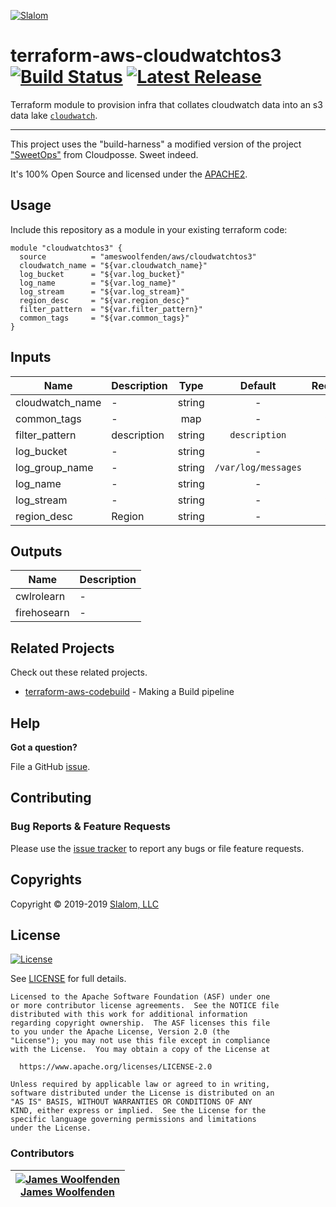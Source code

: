 <!-- This file was automatically generated by the `build-harness`. Make all changes to `README.yaml` and run `make readme` to rebuild this file. -->

[![Slalom][logo]](https://slalom.com)

# terraform-aws-cloudwatchtos3 [![Build Status](https://api.travis-ci.com/JamesWoolfenden/terraform-aws-cloudwatchtos3.svg?branch=master)](https://travis-ci.com/JamesWoolfenden/terraform-aws-cloudwatchtos3) [![Latest Release](https://img.shields.io/github/release/JamesWoolfenden/terraform-aws-cloudwatchtos3.svg)](https://github.com/JamesWoolfenden/terraform-aws-cloudwatchtos3/releases/latest)

Terraform module to provision infra that collates cloudwatch data into an s3 data lake [`cloudwatch`](https://aws.amazon.com/cloudwatch/).

---

This project uses the "build-harness" a modified version of the project ["SweetOps"](https://cpco.io/sweetops) from Cloudposse. Sweet indeed.

It's 100% Open Source and licensed under the [APACHE2](LICENSE).

## Usage

Include this repository as a module in your existing terraform code:

```hcl
module "cloudwatchtos3" {
  source          = "ameswoolfenden/aws/cloudwatchtos3"
  cloudwatch_name = "${var.cloudwatch_name}"
  log_bucket      = "${var.log_bucket}"
  log_name        = "${var.log_name}"
  log_stream      = "${var.log_stream}"
  region_desc     = "${var.region_desc}"
  filter_pattern  = "${var.filter_pattern}"
  common_tags     = "${var.common_tags}"
}
```

## Inputs

| Name | Description | Type | Default | Required |
|------|-------------|:----:|:-----:|:-----:|
| cloudwatch_name | - | string | - | yes |
| common_tags | - | map | - | yes |
| filter_pattern | description | string | `description` | no |
| log_bucket | - | string | - | yes |
| log_group_name | - | string | `/var/log/messages` | no |
| log_name | - | string | - | yes |
| log_stream | - | string | - | yes |
| region_desc | Region | string | - | yes |

## Outputs

| Name | Description |
|------|-------------|
| cwlrolearn | - |
| firehosearn | - |

## Related Projects

Check out these related projects.

- [terraform-aws-codebuild](https://github.com/jameswoolfenden/terraform-aws-codebuild) - Making a Build pipeline

## Help

**Got a question?**

File a GitHub [issue](https://github.com/jameswoolfenden/terraform-aws-cloudwatchtos3/issues).

## Contributing

### Bug Reports & Feature Requests

Please use the [issue tracker](https://github.com/jameswoolfenden/terraform-aws-cloudwatchtos3/issues) to report any bugs or file feature requests.

## Copyrights

Copyright © 2019-2019 [Slalom, LLC](https://slalom.com)

## License

[![License](https://img.shields.io/badge/License-Apache%202.0-blue.svg)](https://opensource.org/licenses/Apache-2.0)

See [LICENSE](LICENSE) for full details.

    Licensed to the Apache Software Foundation (ASF) under one
    or more contributor license agreements.  See the NOTICE file
    distributed with this work for additional information
    regarding copyright ownership.  The ASF licenses this file
    to you under the Apache License, Version 2.0 (the
    "License"); you may not use this file except in compliance
    with the License.  You may obtain a copy of the License at

      https://www.apache.org/licenses/LICENSE-2.0

    Unless required by applicable law or agreed to in writing,
    software distributed under the License is distributed on an
    "AS IS" BASIS, WITHOUT WARRANTIES OR CONDITIONS OF ANY
    KIND, either express or implied.  See the License for the
    specific language governing permissions and limitations
    under the License.

### Contributors

|  [![James Woolfenden][jameswoolfenden_avatar]][jameswoolfenden_homepage]<br/>[James Woolfenden][jameswoolfenden_homepage] |
|---|

  [jameswoolfenden_homepage]: https://github.com/jameswoolfenden
  [jameswoolfenden_avatar]: https://github.com/jameswoolfenden.png?size=150

[logo]: https://gist.githubusercontent.com/JamesWoolfenden/5c457434351e9fe732ca22b78fdd7d5e/raw/15933294ae2b00f5dba6557d2be88f4b4da21201/slalom-logo.png
[website]: https://slalom.com
[github]: https://github.com/jameswoolfenden
[linkedin]: https://www.linkedin.com/company/slalom-consulting/
[twitter]: https://twitter.com/Slalom

[share_twitter]: https://twitter.com/intent/tweet/?text=terraform-aws-cloudwatchtos3&url=https://github.com/jameswoolfenden/terraform-aws-cloudwatchtos3
[share_linkedin]: https://www.linkedin.com/shareArticle?mini=true&title=terraform-aws-cloudwatchtos3&url=https://github.com/jameswoolfenden/terraform-aws-cloudwatchtos3
[share_reddit]: https://reddit.com/submit/?url=https://github.com/jameswoolfenden/terraform-aws-cloudwatchtos3
[share_facebook]: https://facebook.com/sharer/sharer.php?u=https://github.com/jameswoolfenden/terraform-aws-cloudwatchtos3
[share_googleplus]: https://plus.google.com/share?url=https://github.com/jameswoolfenden/terraform-aws-cloudwatchtos3
[share_email]: mailto:?subject=terraform-aws-cloudwatchtos3&body=https://github.com/jameswoolfenden/terraform-aws-cloudwatchtos3

